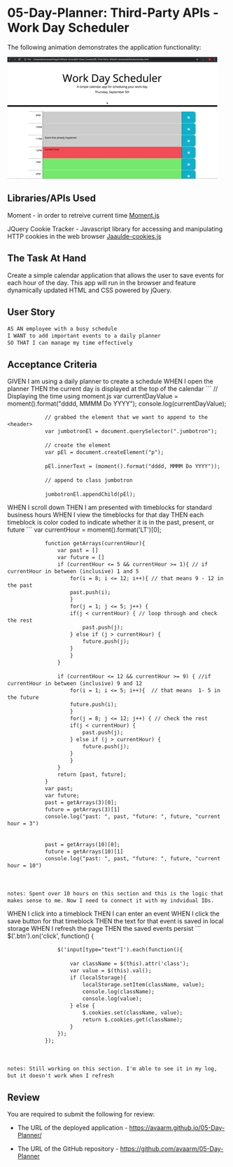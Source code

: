 # 05-Day-Planner: Third-Party APIs - Work Day Scheduler

The following animation demonstrates the application functionality:

![Alt Text](Assets/Images/05-third-party-apis-homework-demo.gif)


## Libraries/APIs Used

Moment - in order to retreive current time 
[Moment.js](https://momentjs.com/)

JQuery Cookie Tracker - Javascript library for accessing and manipulating HTTP cookies in the web browser
[Jaaulde-cookies.js](https://github.com/JAAulde/cookies/blob/master/lib/jaaulde-cookies.js)



## The Task At Hand

Create a simple calendar application that allows the user to save events for each hour of the day. This app will run in the browser and feature dynamically updated HTML and CSS powered by jQuery.


## User Story

```
AS AN employee with a busy schedule
I WANT to add important events to a daily planner
SO THAT I can manage my time effectively
```

## Acceptance Criteria


GIVEN I am using a daily planner to create a schedule
WHEN I open the planner
THEN the current day is displayed at the top of the calendar
             ```
                // Displaying the time using moment.js 
                var currentDayValue = moment().format("dddd, MMMM Do YYYY");
                console.log(currentDayValue);

                // grabbed the element that we want to append to the <header> 
                var jumbotronEl = document.querySelector(".jumbotron");

                // create the element
                var pEl = document.createElement("p");

                pEl.innerText = (moment().format("dddd, MMMM Do YYYY"));

                // append to class jumbotron 

                jumbotronEl.appendChild(pEl);

             


WHEN I scroll down
THEN I am presented with timeblocks for standard business hours
WHEN I view the timeblocks for that day
THEN each timeblock is color coded to indicate whether it is in the past, present, or future
            ```
                var currentHour = moment().format('LT')[0];

                function getArrays(currentHour){
                    var past = []
                    var future = []
                    if (currentHour <= 5 && currentHour >= 1){ // if currentHour in between (inclusive) 1 and 5
                        for(i = 8; i <= 12; i++){ // that means 9 - 12 in the past
                        past.push(i);
                        }
                        for(j = 1; j <= 5; j++) {
                        if(j < currentHour) { // loop through and check the rest
                            past.push(j);
                        } else if (j > currentHour) {
                            future.push(j);
                        }
                        }
                    }

                    if (currentHour <= 12 && currentHour >= 9) { //if currentHour in between (inclusive) 9 and 12
                        for(i = 1; i <= 5; i++){  // that means  1- 5 in the future
                        future.push(i);
                        }
                        for(j = 8; j <= 12; j++) { // check the rest
                        if(j < currentHour) {
                            past.push(j);
                        } else if (j > currentHour) {
                            future.push(j);
                        }
                        }
                    }
                    return [past, future];
                }
                var past;
                var future;
                past = getArrays(3)[0];
                future = getArrays(3)[1]
                console.log("past: ", past, "future: ", future, "current hour = 3")


                past = getArrays(10)[0];
                future = getArrays(10)[1]
                console.log("past: ", past, "future: ", future, "current hour = 10")

            

    notes: Spent over 10 hours on this section and this is the logic that makes sense to me. Now I need to connect it with my indvidual IDs. 


WHEN I click into a timeblock
THEN I can enter an event
WHEN I click the save button for that timeblock
THEN the text for that event is saved in local storage
WHEN I refresh the page
THEN the saved events persist
            ```
                $('.btn').on('click', function() {
                
                    $('input[type="text"]').each(function(){ 
                        
                        var className = $(this).attr('class');
                        var value = $(this).val();
                        if (localStorage){
                            localStorage.setItem(className, value);
                            console.log(className);  
                            console.log(value);
                        } else {
                            $.cookies.set(className, value);
                            return $.cookies.get(className);
                        } 
                    });   
                });
            


    notes: Still working on this section. I'm able to see it in my log, but it doesn't work when I refresh




## Review

You are required to submit the following for review:

* The URL of the deployed application - https://avaarm.github.io/05-Day-Planner/

* The URL of the GitHub repository - https://github.com/avaarm/05-Day-Planner

